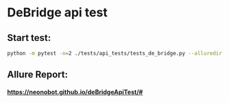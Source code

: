 # DeBridge api test

## Start test:

```bash
python -m pytest -n=2 ./tests/api_tests/tests_de_bridge.py --alluredir allure-results
```

## Allure Report:
#### https://neonobot.github.io/deBridgeApiTest/#